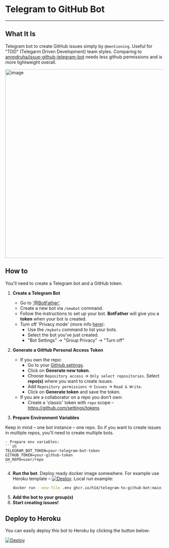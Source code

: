 # Telegram to GitHub Bot

---

## What It Is

Telegram bot to create GitHub issues simply by `@mentioning`. Useful for "TDD" (Telegarm Driven Development) team styles. Comparing to [annndruha/issue-github-telegram-bot](https://github.com/annndruha/issue-github-telegram-bot) needs less github permissions and is more lightweight overall.

<img width="600" alt="image" src="https://github.com/H1D/telegram-to-github-bot/assets/697625/2ae5fc94-f261-42dd-b6c9-37b3c35b876b">

## How to

You'll need to create a Telegram bot and a GitHub token.

1. **Create a Telegram Bot**

   - Go to ['@BotFather'](https//t.me/BotFather).
   - Create a new bot via `/newbot` command.
   - Follow the instructions to set up your bot. **BotFather** will give you a **token** when your bot is created.
   - Turn off 'Privacy mode' (more info [here](https://core.telegram.org/bots/features#privacy-mode)):
     - Use the `/mybots` command to list your bots.
     - Select the bot you've just created.
     - "Bot Settings" -> "Group Privacy" -> "Turn off"

2. **Generate a GitHub Personal Access Token**

   - If you own the repo:
     - Go to your [GitHub settings](https://github.com/settings/tokens?type=beta).
     - Click on **Generate new token**.
     - Choose `Repository access` -> `Only select repositories`. Select **repo(s)** where you want to create issues.
     - Add `Repository permissions` -> `Issues` -> `Read & Write`.
     - Click on **Generate token** and save the token.
   - If you are a collaborator on a repo you don't own:
     - Create a 'classic' token with `repo` scope – https://github.com/settings/tokens

3. **Prepare Environment Variables**

Keep in mind – one bot instance – one repo. So if you want to create issues in multiple repos, you'll need to create multiple bots.

    - Prepare env variables:
    ```sh
    TELEGRAM_BOT_TOKEN=your-telegram-bot-token
    GITHUB_TOKEN=your-github-token
    GH_REPO=user/repo
    ```

4. **Run the bot**. Deploy ready docker image somewhere. For example use Heroku template – [![Deploy](https://www.herokucdn.com/deploy/button.svg)](https://heroku.com/deploy?template=https://github.com/yourusername/telegram-to-github-bot). Local run example:
   ```sh
   docker run --env-file .env ghcr.io/h1d/telegram-to-github-bot:main
   ```
5. **Add the bot to your group(s)**
6. **Start creating issues!**

## Deploy to Heroku

You can easily deploy this bot to Heroku by clicking the button below:

[![Deploy](https://www.herokucdn.com/deploy/button.svg)](https://heroku.com/deploy?template=https://github.com/yourusername/telegram-to-github-bot)
